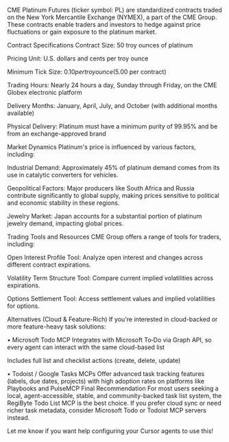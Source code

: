 CME Platinum Futures (ticker symbol: PL) are standardized contracts traded on the New York Mercantile Exchange (NYMEX), a part of the CME Group. These contracts enable traders and investors to hedge against price fluctuations or gain exposure to the platinum market.

Contract Specifications
Contract Size: 50 troy ounces of platinum

Pricing Unit: U.S. dollars and cents per troy ounce

Minimum Tick Size: $0.10 per troy ounce ($5.00 per contract)

Trading Hours: Nearly 24 hours a day, Sunday through Friday, on the CME Globex electronic platform

Delivery Months: January, April, July, and October (with additional months available)

Physical Delivery: Platinum must have a minimum purity of 99.95% and be from an exchange-approved brand 

Market Dynamics
Platinum's price is influenced by various factors, including:

Industrial Demand: Approximately 45% of platinum demand comes from its use in catalytic converters for vehicles.

Geopolitical Factors: Major producers like South Africa and Russia contribute significantly to global supply, making prices sensitive to political and economic stability in these regions.

Jewelry Market: Japan accounts for a substantial portion of platinum jewelry demand, impacting global prices.

Trading Tools and Resources
CME Group offers a range of tools for traders, including:

Open Interest Profile Tool: Analyze open interest and changes across different contract expirations.

Volatility Term Structure Tool: Compare current implied volatilities across expirations.

Options Settlement Tool: Access settlement values and implied volatilities for options.

Alternatives (Cloud & Feature-Rich)
If you're interested in cloud-backed or more feature-heavy task solutions:

• Microsoft Todo MCP
Integrates with Microsoft To‑Do via Graph API, so every agent can interact with the same cloud-based list

Includes full list and checklist actions (create, delete, update)

• Todoist / Google Tasks MCPs
Offer advanced task tracking features (labels, due dates, projects) with high adoption rates on platforms like Playbooks and PulseMCP
Final Recommendation
For most users seeking a local, agent-accessible, stable, and community-backed task list system, the RegiByte Todo List MCP is the best choice.
If you prefer cloud sync or need richer task metadata, consider Microsoft Todo or Todoist MCP servers instead.

Let me know if you want help configuring your Cursor agents to use this!